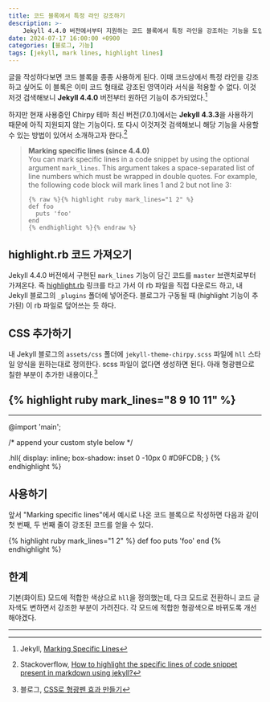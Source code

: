 ```yaml
---
title: 코드 블록에서 특정 라인 강조하기
description: >-
    Jekyll 4.4.0 버전에서부터 지원하는 코드 블록에서 특정 라인을 강조하는 기능을 도입하는 방법에 대해서 소개합니다.
date: 2024-07-17 16:00:00 +0900
categories: [블로그, 기능]
tags: [jekyll, mark lines, highlight lines]
---
```


글을 작성하다보면 코드 블록을 종종 사용하게 된다. 이때 코드상에서 특정 라인을 강조하고 싶어도 이 블록은 이미 코드 형태로 강조된 영역이라 서식을 적용할 수 없다.
이것저것 검색해보니 **Jekyll 4.4.0** 버전부터 원하던 기능이 추가되었다.[^marking]

하지만 현재 사용중인 Chirpy 테마 최신 버전(7.0.1)에서는 **Jekyll 4.3.3**을 사용하기 때문에 아직 지원되지 않는 기능이다.
또 다시 이것저것 검색해보니 해당 기능을 사용할 수 있는 방법이 있어서 소개하고자 한다.[^helpful-answer]

> **Marking specific lines (since 4.4.0)**\
> You can mark specific lines in a code snippet by using the optional argument `mark_lines`. This argument takes a space-separated list of line numbers which must be wrapped in double quotes. For example, the following code block will mark lines 1 and 2 but not line 3:
> ```liquid
> {% raw %}{% highlight ruby mark_lines="1 2" %}
> def foo
>   puts 'foo'
> end
> {% endhighlight %}{% endraw %}
> ```

## highlight.rb 코드 가져오기

Jekyll 4.4.0 버전에서 구현된 `mark_lines` 기능이 담긴 코드를 `master` 브랜치로부터 가져온다. 즉 [highlight.rb](https://github.com/jekyll/jekyll/blob/master/lib/jekyll/tags/highlight.rb#L83) 링크를 타고 가서 이 rb 파일을 직접 다운로드 하고, 내 Jekyll 블로그의 `_plugins` 폴더에 넣어준다. 블로그가 구동될 때 (highlight 기능이 추가된) 이 rb 파일로 덮어쓰는 듯 하다.

## CSS 추가하기

내 Jekyll 블로그의 `assets/css` 폴더에 `jekyll-theme-chirpy.scss` 파일에 `hll` 스타일 양식을 원하는대로 정의한다. scss 파일이 없다면 생성하면 된다.
아래 형광펜으로 칠한 부분이 추가한 내용이다.[^highlight]

{% highlight ruby mark_lines="8 9 10 11" %}
---
---

@import 'main';

/* append your custom style below */

.hll{
  display: inline;
  box-shadow: inset 0 -10px 0 #D9FCDB;
}
{% endhighlight %}

## 사용하기

앞서 "Marking specific lines"에서 예시로 나온 코드 블록으로 작성하면 다음과 같이 첫 번째, 두 번째 줄이 강조된 코드를 얻을 수 있다.

{% highlight ruby mark_lines="1 2" %}
def foo
  puts 'foo'
end
{% endhighlight %}

## 한계

기본(화이트) 모드에 적합한 색상으로 `hll`을 정의했는데, 다크 모드로 전환하니 코드 글자색도 변하면서 강조한 부분이 가려진다.
각 모드에 적합한 형광색으로 바뀌도록 개선해야겠다.

---
[^marking]: Jekyll, [Marking Specific Lines](https://jekyllrb.com/docs/liquid/tags/#marking-specific-lines)
[^helpful-answer]: Stackoverflow, [How to highlight the specific lines of code snippet present in markdown using jekyll?](https://stackoverflow.com/a/78463786/15127300)
[^highlight]: 블로그, [CSS로 형광펜 효과 만들기](https://bomee88.github.io/css/highlight/css-highlight)
